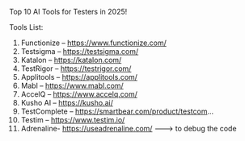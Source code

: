 Top 10 AI Tools for Testers in 2025! 

Tools List:
1. Functionize – https://www.functionize.com/
2. Testsigma – https://testsigma.com/
3. Katalon – https://katalon.com/
4. TestRigor – https://testrigor.com/
5. Applitools – https://applitools.com/
6. Mabl – https://www.mabl.com/
7. AccelQ – https://www.accelq.com/
8. Kusho AI – https://kusho.ai/
9. TestComplete – https://smartbear.com/product/testcom...
10. Testim – https://www.testim.io/
11. Adrenaline- https://useadrenaline.com/  ---> to debug the code
